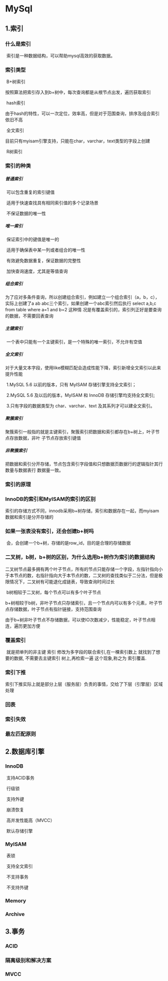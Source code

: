 # MySql

## 1.索引

### 	什么是索引

​		索引是一种数据结构，可以帮助mysql高效的获取数据。

### 	索引类型

​		B+树索引

​			按照算法把索引存入到b+树中，每次查询都是从根节点出发，遍历获取索引

​		hash索引

​			由于hash的特性，可以一次定位，效率高，但是对于范围查询，排序及组合索引依旧不高

​		全文索引

​			目前只有myisam引擎支持，只能在char，varchar，text类型的字段上创建

​		R树索引

### 	索引的种类

##### 		普通索引

​			可以包含重复的索引键值

​			适用于快速查找具有相同索引值的多个记录场景

​			不保证数据的唯一性

##### 		唯一索引

​			保证索引中的键值是唯一的

​			适用于确保表中某一列或者组合的唯一性

​			有效避免数据重复，保证数据的完整性

​			加快查询速度，尤其是等值查询

##### 		组合索引

​			为了应对多条件查询，所以创建组合索引，例如建立一个组合索引（a，b，c），实际上创建了a ab 			abc三个索引，如果创建一个abc索引然后执行 select a,b,c from table where a=1 and b=2 这种情			况是有覆盖索引的，索引列正好是要查询的数据，不需要回表查询

##### 		主键索引

​			一个表中只能有一个主键索引，是一个特殊的唯一索引，不允许有空值

##### 		全文索引

​			对于大量文本字段，使用like模糊匹配会造成性能下降，索引新增全文索引以此来提升性能

​			1.MySQL 5.6 以前的版本，只有 MyISAM 存储引擎支持全文索引；	

​			2.MySQL 5.6 及以后的版本，MyISAM 和 InnoDB 存储引擎均支持全文索引;

​			3.只有字段的数据类型为 char、varchar、text 及其系列才可以建全文索引。

##### 		聚簇索引

​			聚簇索引一般指的就是主键索引，聚簇索引把数据和索引都存在b+树上，叶子节点存放数据，非叶			子节点存放索引键值

##### 		非聚簇索引

​			把数据和索引分开存储，节点包含索引字段值和只想数据页数据行的逻辑指针其行数量与数据表行			数据量一致。

### 	索引的原理

### InnoDB的索引和MyISAM的索引的区别

​	索引的存储方式不同，innodb采用b+树存储，索引和数据存在一起，而myisam数据和索引是分开存储的

### 如果一张表没有索引，还会创建b+树吗

​	会，会创建一个b+树，存储的是row_id，目的是合理的存储数据

### 二叉树，b树，b+树的区别，为什么选用b+树作为索引的数据结构

​	二叉树节点最多拥有两个叶子节点，所有的节点只能存储一个字段，左指针指向小于本节点的数，右指针指向大于本节点的数，二叉树的查找类似于二分法，但是极限情况下，二叉树有可能退化成链表，导致查询时间过长

​	b树相较于二叉树，每个节点可以有多个叶子节点

​	b+树相较于b树，非叶子节点只存储索引，且一个节点内可以有多个元素，叶子节点存储数据，叶子节点有指针链接，支持范围查询

由于b+树非叶子节点不存储数据，可以使IO次数减少，性能稳定，叶子节点相连，遍历更加方便

### 覆盖索引

​	就是把单列的非主键 索引 修改为多字段的联合索引,在一棵索引数上 就找到了想要的数据, 不需要去主键索引	树上,再检索一遍 这个现象,称之为 索引覆盖.

### 索引下推

​	索引下推实际上就是部分上层（服务层）负责的事情，交给了下层（引擎层）区域处理

### 回表

### 索引失效

### 最左匹配原则

## 2.数据库引擎

### 	InnoDB

​		支持ACID事务

​		行级锁

​		支持外键

​		崩溃恢复

​		高并发性能高（MVCC）

​		默认存储引擎

### 	MyISAM

​		表锁

​		支持全文索引

​		不支持事务

​		不支持外键

### 	Memory

### 	Archive

## 3.事务

### ACID

### 隔离级别和解决方案

### MVCC